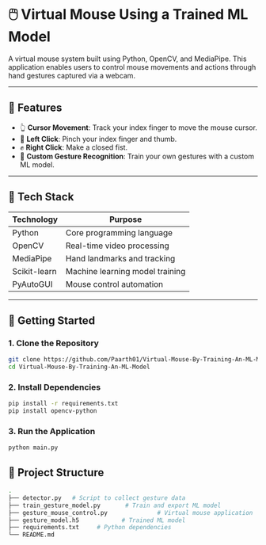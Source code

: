 # 🖱️ Virtual Mouse Using a Trained ML Model

A virtual mouse system built using Python, OpenCV, and MediaPipe. This application enables users to control mouse movements and actions through hand gestures captured via a webcam.

---

## 📌 Features

- 👆 **Cursor Movement**: Track your index finger to move the mouse cursor.
- 🤏 **Left Click**: Pinch your index finger and thumb.
- ✊ **Right Click**: Make a closed fist.
- 🧠 **Custom Gesture Recognition**: Train your own gestures with a custom ML model.

---

## 🧰 Tech Stack

| Technology     | Purpose                                |
|----------------|----------------------------------------|
| Python         | Core programming language              |
| OpenCV         | Real-time video processing             |
| MediaPipe      | Hand landmarks and tracking            |
| Scikit-learn   | Machine learning model training        |
| PyAutoGUI      | Mouse control automation               |

---

## 🚀 Getting Started

### 1. Clone the Repository

```bash
git clone https://github.com/Paarth01/Virtual-Mouse-By-Training-An-ML-Model.git
cd Virtual-Mouse-By-Training-An-ML-Model
```

### 2. Install Dependencies

```bash
pip install -r requirements.txt
pip install opencv-python
```

### 3. Run the Application

```bash
python main.py
```

## 📁 Project Structure

```bash
.
├── detector.py   # Script to collect gesture data
├── train_gesture_model.py       # Train and export ML model
├── gesture_mouse_control.py              # Virtual mouse application
├── gesture_model.h5            # Trained ML model
├── requirements.txt     # Python dependencies
└── README.md
```
